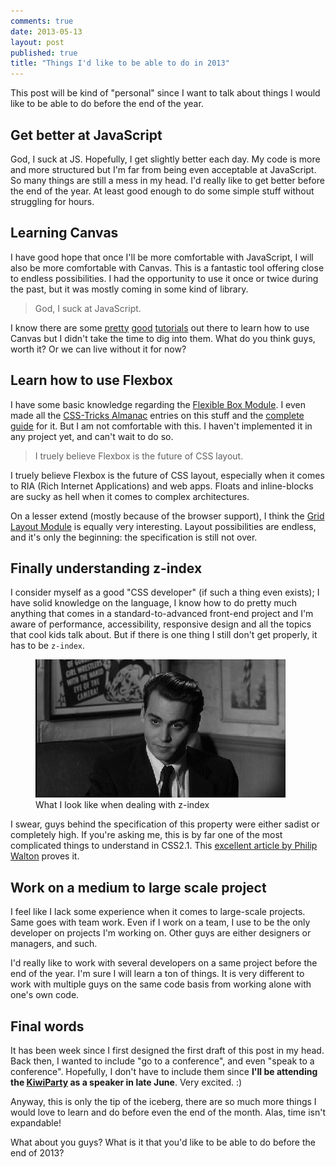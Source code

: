 ```yaml
---
comments: true
date: 2013-05-13
layout: post
published: true
title: "Things I'd like to be able to do in 2013"
---
```


This post will be kind of "personal" since I want to talk about things I would like to be able to do before the end of the year. 

## Get better at JavaScript

God, I suck at JS. Hopefully, I get slightly better each day. My code is more and more structured but I'm far from being even acceptable at JavaScript. So many things are still a mess in my head. I'd really like to get better before the end of the year. At least good enough to do some simple stuff without struggling for hours.

## Learning Canvas

I have good hope that once I'll be more comfortable with JavaScript, I will also be more comfortable with Canvas. This is a fantastic tool offering close to endless possibilities. I had the opportunity to use it once or twice during the past, but it was mostly coming in some kind of library.

<blockquote class="pull-quote--right">God, I suck at JavaScript.</blockquote>

I know there are some [pretty](https://developer.mozilla.org/en-US/docs/HTML/Canvas/Tutorial) [good](http://www.canvasdemos.com/type/tutorials/) [tutorials](http://www.alsacreations.com/tuto/lire/1484-introduction.html) out there to learn how to use Canvas but I didn't take the time to dig into them. What do you think guys, worth it? Or we can live without it for now?

## Learn how to use Flexbox

I have some basic knowledge regarding the [Flexible Box Module](http://www.w3.org/TR/css3-flexbox/). I even made all the [CSS-Tricks Almanac](http://css-tricks.com/almanac/) entries on this stuff and the [complete guide](http://css-tricks.com/snippets/css/a-guide-to-flexbox/) for it. But I am not comfortable with this. I haven't implemented it in any project yet, and can't wait to do so.

<blockquote class="pull-quote--right">I truely believe Flexbox is the future of CSS layout.</blockquote>

I truely believe Flexbox is the future of CSS layout, especially when it comes to RIA (Rich Internet Applications) and web apps. Floats and inline-blocks are sucky as hell when it comes to complex architectures.

On a lesser extend (mostly because of the browser support), I think the [Grid Layout Module](http://hugogiraudel.com/2013/04/04/css-grid-layout/) is equally very interesting. Layout possibilities are endless, and it's only the beginning: the specification is still not over.

## Finally understanding z-index

I consider myself as a good "CSS developer" (if such a thing even exists); I have solid knowledge on the language, I know how to do pretty much anything that comes in a standard-to-advanced front-end project and I'm aware of performance, accessibility, responsive design and all the topics that cool kids talk about. But if there is one thing I still don't get properly, it has to be <code>z-index</code>.

<figure class="figure--right">
<img src="/images/things-to-do-2013__z-index.gif" alt="">
<figcaption>What I look like when dealing with z-index</figcaption>
</figure>

I swear, guys behind the specification of this property were either sadist or completely high. If you're asking me, this is by far one of the most complicated things to understand in CSS2.1. This [excellent article by Philip Walton](http://philipwalton.com/articles/what-no-one-told-you-about-z-index/) proves it. 

## Work on a medium to large scale project

I feel like I lack some experience when it comes to large-scale projects. Same goes with team work. Even if I work on a team, I use to be the only developer on projects I'm working on. Other guys are either designers or managers, and such.

I'd really like to work with several developers on a same project before the end of the year. I'm sure I will learn a ton of things. It is very different to work with multiple guys on the same code basis from working alone with one's own code.

## Final words

It has been week since I first designed the first draft of this post in my head. Back then, I wanted to include "go to a conference", and even "speak to a conference". Hopefully, I don't have to include them since **I'll be attending the [KiwiParty](http://kiwiparty.fr/) as a speaker in late June**. Very excited. :)

Anyway, this is only the tip of the iceberg, there are so much more things I would love to learn and do before even the end of the month. Alas, time isn't expandable!

What about you guys? What is it that you'd like to be able to do before the end of 2013?
